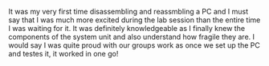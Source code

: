 It was my very first time disassembling and reassmbling a PC and I must say that I was much more excited during the lab session than the entire time I was waiting for it. It was definitely knowledgeable as I finally knew the components of the system unit and also understand how fragile they are. I would say I was quite proud with our groups work as once we set up the PC and testes it, it worked in one go!
